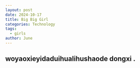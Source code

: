 ```yaml
---
layout: post
date: 2024-10-17
title: Big Big Girl
categories: Technology
tags:
  - girls
author: June
---
```



## woyaoxieyidaduihualihushaode dongxi .